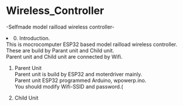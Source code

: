 # Wireless_Controller

-Selfmade model railload wireless controller-

<li>0. Introduction.</li>
   This is mocrocomputer ESP32 based model railload wireless controller. <br>
   These are build by Parant unit and Child unit.<br>
   Parent unit and Child unit are connected by Wifi.<br>

1. Parent Unit<br>
   Parent unit is build by ESP32 and moterdriver mainly.<br>
   Parent unit ESP32 programmed Arduino, wpowerp.ino.<br>
   You should modify Wifi-SSID and password.(<br>

4. Child Unit
   
